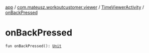 [app](../../index.md) / [com.mateusz.workoutcustomer.viewer](../index.md) / [TimeViewerActivity](index.md) / [onBackPressed](./on-back-pressed.md)

# onBackPressed

`fun onBackPressed(): `[`Unit`](https://kotlinlang.org/api/latest/jvm/stdlib/kotlin/-unit/index.html)